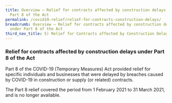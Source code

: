 ```yaml
---
title: Overview – Relief for contracts affected by construction delays under
  Part 8 of the Act
permalink: /covid19-relief/relief-for-contracts-construction-delays/
breadcrumb: Overview – Relief for contracts affected by construction delays
  under Part 8 of the Act
third_nav_title: 5) Relief for Contracts affected by Construction Delays
---
```

### Relief for contracts affected by construction delays under Part 8 of the Act ###

Part 8 of the COVID-19 (Temporary Measures) Act provided relief for specific individuals and businesses that were delayed by breaches caused by COVID-19 in construction or supply (or related) contracts.

The Part 8 relief covered the period from 1 February 2021 to 31 March 2021, and is no longer available.